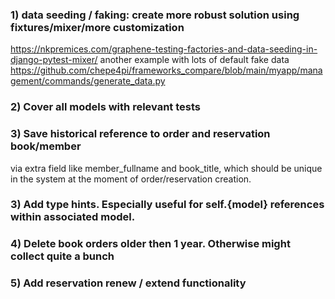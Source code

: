 
### 1) data seeding / faking: create more robust solution using fixtures/mixer/more customization
https://nkpremices.com/graphene-testing-factories-and-data-seeding-in-django-pytest-mixer/
another example with lots of default fake data
https://github.com/chepe4pi/frameworks_compare/blob/main/myapp/management/commands/generate_data.py

### 2) Cover all models with relevant tests

### 3) Save historical reference to order and reservation book/member
via extra field like member_fullname and book_title, which should be unique in the system
at the moment of order/reservation creation.

### 3) Add type hints. Especially useful for self.{model} references within associated model.

### 4) Delete book orders older then 1 year. Otherwise might collect quite a bunch

### 5) Add reservation renew / extend functionality
